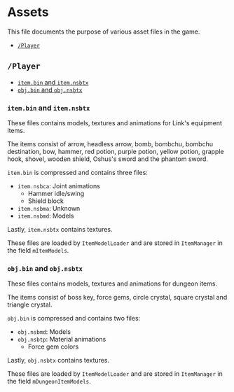 # Assets
This file documents the purpose of various asset files in the game.
- [`/Player`](#player)

## `/Player`
- [`item.bin` and `item.nsbtx`](#itembin-and-itemnsbtx)
- [`obj.bin` and `obj.nsbtx`](#objbin-and-objnsbtx)

### `item.bin` and `item.nsbtx`
These files contains models, textures and animations for Link's equipment items.

The items consist of arrow, headless arrow, bomb, bombchu, bombchu destination, bow, hammer, red potion, purple potion, yellow
potion, grapple hook, shovel, wooden shield, Oshus's sword and the phantom sword.

`item.bin` is compressed and contains three files:
- `item.nsbca`: Joint animations
    - Hammer idle/swing
    - Shield block
- `item.nsbma`: Unknown
- `item.nsbmd`: Models

Lastly, `item.nsbtx` contains textures.

These files are loaded by `ItemModelLoader` and are stored in `ItemManager` in the field `mItemModels`.

### `obj.bin` and `obj.nsbtx`
These files contains models, textures and animations for dungeon items.

The items consist of boss key, force gems, circle crystal, square crystal and triangle crystal.

`obj.bin` is compressed and contains two files:
- `obj.nsbmd`: Models
- `obj.nsbtp`: Material animations
    - Force gem colors

Lastly, `obj.nsbtx` contains textures.

These files are loaded by `ItemModelLoader` and are stored in `ItemManager` in the field `mDungeonItemModels`.
